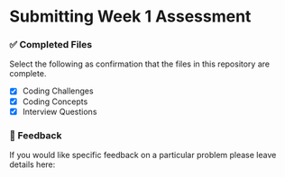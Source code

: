 # Submitting Week 1 Assessment

### ✅ Completed Files

Select the following as confirmation that the files in this repository are complete.

- [x] Coding Challenges
- [x] Coding Concepts
- [x] Interview Questions

### 📝 Feedback

If you would like specific feedback on a particular problem please leave details here:
